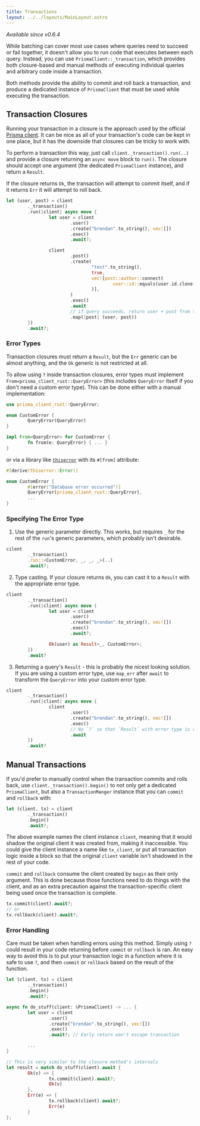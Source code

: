 ```yaml
---
title: Transactions
layout: ../../layouts/MainLayout.astro
---
```


_Available since v0.6.4_

While batching can cover most use cases where queries need to succeed or fail together,
it doesn't allow you to run code that executes between each query.
Instead, you can use `PrismaClient::_transaction`,
which provides both closure-based and manual methods of executing individual queries and arbitrary code inside a transaction.

Both methods provide the ability to commit and roll back a transaction,
and produce a dedicated instance of `PrismaClient` that must be used while executing the transaction.

## Transaction Closures

Running your transaction in a closure is the approach used by the official
[Prisma client](https://www.prisma.io/docs/concepts/components/prisma-client/transactions#interactive-transactions).
It can be nice as all of your transaction's code can be kept in one place,
but it has the downside that closures can be tricky to work with.

To perform a transaction this way,
just call `client._transaction().run(..)`
and provide a closure returning an `async move` block to `run()`.
The closure should accept one argument (the dedicated `PrismaClient` instance),
and return a `Result`.

If the closure returns `Ok`,
the transaction will attempt to commit itself,
and if it returns `Err` it will attempt to roll back.

```rust
let (user, post) = client
		._transaction()
		.run(|client| async move {
				let user = client
						.user()
						.create("brendan".to_string(), vec![])
						.exec()
						.await?;

				client
						.post()
						.create(
								"test".to_string(),
								true,
								vec![post::author::connect(
										user::id::equals(user.id.clone())
								)],
						)
						.exec()
						.await
						// if query succeeds, return user + post from transaction
						.map(|post| (user, post))
		})
		.await?;
```

### Error Types

Transaction closures must return a `Result`,
but the `Err` generic can be almost anything,
and the `Ok` generic is not restricted at all.

To allow using `?` inside transaction closures,
error types must implement `From<prisma_client_rust::QueryError>`
(this includes `QueryError` itself if you don't need a custom error type).
This can be done either with a manual implementation:

```rust
use prisma_client_rust::QueryError;

enum CustomError {
		QueryError(QueryError)
}

impl From<QueryError> for CustomError {
		fn from(e: QueryError) { ... }
}
```

or via a library like [`thiserror`](https://docs.rs/thiserror/latest/thiserror/) with its `#[from]` attribute:

```rust
#[derive(thiserror::Error)]

enum CustomError {
		#[error("Database error occurred")]
		QueryError(prisma_client_rust::QueryError),
		...
}
```

### Specifying The Error Type

1. Use the generic parameter directly. This works,
but requires `_` for the rest of the `run`'s generic parameters,
which probably isn't desirable.

```rust
cilent
		._transaction()
		.run::<CustomError, _, _, _>(..)
		.await?;
```
2. Type casting. If your closure returns `Ok`,
you can cast it to a `Result` with the appropriate error type.

```rust
client
		._transaction()
		.run(|client| async move {
				let user = client
						.user()
						.create("brendan".to_string(), vec![])
						.exec()
						.await?;

				Ok(user) as Result<_, CustomError>;
		})
		.await?
```

3. Returning a query's `Result` -
this is probably the nicest looking solution.
If you are using a custom error type,
use `map_err` after `await` to transform the `QueryError` into your custom error type.

```rust
client
		._transaction()
		.run(|client| async move {
				client
						.user()
						.create("brendan".to_string(), vec![])
						.exec()
						// No `?` so that `Result` with error type is returned
						.await
		})
		.await?
```


## Manual Transactions

If you'd prefer to manually control when the transaction commits and rolls back,
use `client._transaction().begin()` to not only get a dedicated `PrismaClient`,
but also a `TransactionManger` instance that you can `commit` and `rollback` with:

```rust
let (client, tx) = client
		._transaction()
		.begin()
		.await?;
```

The above example names the client instance `client`,
meaning that it would shadow the original client it was created from,
making it inaccessible.
You could give the client instance a name like `tx_client`,
or put all transaction logic inside a block so that the original `client` variable
isn't shadowed in the rest of your code.

`commit` and `rollback` consume the client created by `begin` as their only argument.
This is done because those functions need to do things with the client,
and as an extra precaution against the transaction-specific client being used once the transaction is complete.

```rust
tx.commit(client).await?;
// or 
tx.rollback(client).await?;
```


### Error Handling

Care must be taken when handling errors using this method.
Simply using `?` could result in your code returning before `commit` or `rollback` is ran.
An easy way to avoid this is to put your transaction logic in a function where it is safe to use `?`,
and then `commit` or `rollback` based on the result of the function.
```rust
let (client, tx) = client
		._transaction()
		.begin()
		.await?;

async fn do_stuff(client: &PrismaClient) -> ... {
		let user = client
				.user()
				.create("brendan".to_string(), vec![])
				.exec()
				.await?; // Early return won't escape transaction

		...
}

// This is very similar to the closure method's internals
let result = match do_stuff(client).await {
		Ok(v) => {
				tx.commit(client).await?;
				Ok(v)
		},
		Err(e) => {
				tx.rollback(client).await?;
				Err(e)
		}
};
```
